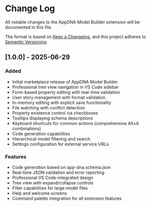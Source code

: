 # Change Log

All notable changes to the AppDNA Model Builder extension will be documented in this file.

The format is based on [Keep a Changelog](https://keepachangelog.com/en/1.0.0/),
and this project adheres to [Semantic Versioning](https://semver.org/spec/v2.0.0.html).

## [1.0.0] - 2025-06-29

### Added
- Initial marketplace release of AppDNA Model Builder
- Professional tree view navigation in VS Code sidebar
- Form-based property editing with real-time validation
- User story management with format validation
- In-memory editing with explicit save functionality
- File watching with conflict detection
- Property existence control via checkboxes
- Tooltips displaying schema descriptions
- Keyboard shortcuts for common actions (comprehensive Alt+A combinations)
- Code generation capabilities
- Hierarchical model filtering and search
- Settings configuration for external service URLs

### Features
- Code generation based on app-dna.schema.json
- Real-time JSON validation and error reporting
- Professional VS Code-integrated design
- Tree view with expand/collapse controls
- Filter capabilities for large model files
- Help and welcome screens
- Command palette integration for all extension features